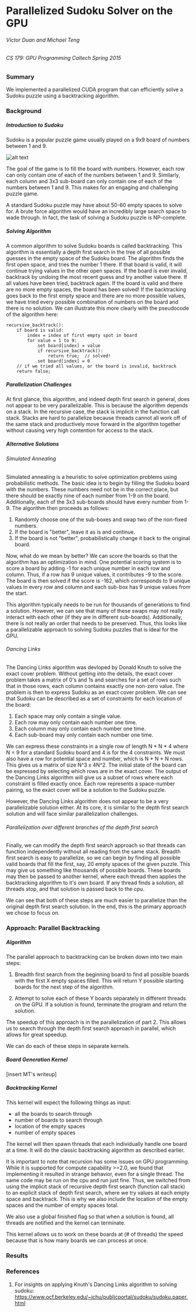 # Parallelized Sudoku Solver on the GPU
###### Victor Duan and Michael Teng
###### CS 179: GPU Programming Caltech Spring 2015

### Summary

We implemented a parallelized CUDA program that can efficiently solve a Sudoku puzzle using a
backtracking algorithm.

### Background

##### Introduction to Sudoku

Sudoku is a popular puzzle game usually played on a 9x9 board of numbers between 1 and 9.

![alt text](https://raw.githubusercontent.com/vduan/cs179sudoku/master/report/ex_sudoku_board.png "Example Sudoku Board")

The goal of the game is to fill the board with numbers. However, each row can only contain one of
each of the numbers between 1 and 9. Similarly, each column and 3x3 sub-board can only contain one
of each of the numbers between 1 and 9. This makes for an engaging and challenging puzzle game.

A standard Sudoku puzzle may have about 50-60 empty spaces to solve for. A brute force algorithm
would have an incredibly large search space to wade through. In fact, the task of solving a Sudoku
puzzle is NP-complete.

##### Solving Algorithm

A common algorithm to solve Sudoku boards is called backtracking. This algorithm is essentially a
depth first search in the tree of all possible guesses in the empty space of the Sudoku board. The
algorithm finds the first open space, and tries the number 1 there. If that board is valid, it will
continue trying values in the other open spaces. If the board is ever invalid, backtrack by undoing
the most recent guess and try another value there. If all values have been tried, backtrack again.
If the board is valid and there are no more empty spaces, the board has been solved! If the
backtracking goes back to the first empty space and there are no more possible values, we have tried
every possible combination of numbers on the board and there is no solution. We can illustrate this
more clearly with the pseudocode of the algorithm here:

```
recursive_backtrack():
    if board is valid:
        index = index of first empty spot in board
        for value = 1 to 9:
            set board[index] = value
            if recursive_backtrack():
                return true;  // solved!
            set board[index] = 0
    // if we tried all values, or the board is invalid, backtrack
    return false;
```

##### Parallelization Challenges

At first glance, this algorithm, and indeed depth first search in general, does not appear to be
very parallelizable. This is because the algorithm depends on a stack. In the recursive case, the
stack is implicit in the function call stack. Stacks are hard to parallelize because threads cannot
all work off of the same stack and productively move forward in the algorithm together without
causing very high contention for access to the stack.

##### Alternative Solutions
###### Simulated Annealing

Simulated annealing is a heuristic to solve optimization problems using probabilistic methods. The
basic idea is to begin by filling the Sudoku board with the numbers. These numbers need not be in
the correct place, but there should be exactly nine of each number from 1-9 on the board.
Additionally, each of the 3x3 sub-boards should have every number from 1-9. The algorithm then
proceeds as follows:

1. Randomly choose one of the sub-boxes and swap two of the non-fixed numbers.
2. If the board is "better", leave it as is and continue.
3. If the board is not "better", probabilistically change it back to the original board.

Now, what do we mean by better? We can score the boards so that the algorithm has an optimization in
mind. One potential scoring system is to score a board by adding -1 for each unique number in each
row and column. Thus, if a row has 9 unique values, it contributes -9 to the score. The board is
then solved if the score is -162, which corresponds to 9 unique values in every row and column and
each sub-box has 9 unique values from the start.

This algorithm typically needs to be run for thousands of generations to find a solution. However,
we can see that many of these swaps may not really interact with each other (if they are in
different sub-boards). Additionally, there is not really an order that needs to be preserved. Thus,
this looks like a parallelizable approach to solving Sudoku puzzles that is ideal for the GPU.

###### Dancing Links

The Dancing Links algorithm was devloped by Donald Knuth to solve the exact cover problem. Without
getting into the details, the exact cover problem takes a matrix of 0's and 1s and searches for a
set of rows such that in those rows, each column contains exactly one non-zero value. The problem is
then to express Sudoku as an exact cover problem. We can see that Sudoku can be described as a set
of constraints for each location of the board:

1. Each space may only contain a single value.
2. Each row may only contain each number one time.
3. Each column may only contain each number one time.
4. Each sub-board may only contain each number one time.

We can express these constraints in a single row of length N * N * 4 where N = 9 for a standard
Sudoku board and 4 is for the 4 constraints. We must also have a row for potential space and number,
which is N * N * N rows. This gives us a matrix of size N^3 x 4N^2. The initial state of the board
can be expressed by selecting which rows are in the exact cover. The output of the Dancing Links
algorithm will give us a subset of rows where each constraint is filled exactly once. Each row
represents a space-number pairing, so the exact cover will be a solution to the Sudoku puzzle.

However, the Dancing Links algorithm does not appear to be a very parallelizable solution either. At
its core, it is similar to the depth first search solution and will face similar parallelization
challenges.

###### Parallelization over different branches of the depth first search

Finally, we can modify the depth first search approach so that threads can function independently
without all reading from the same stack. Breadth first search is easy to parallelize, so we can
begin by finding all possible valid boards that fill the first, say, 20 empty spaces of the given
puzzle. This may give us something like thousands of possible boards. These boards may then be
passed to another kernel, where each thread then applies the backtracking algorithm to it's own
board. If any thread finds a solution, all threads stop, and that solution is passed back to the
cpu.

We can see that both of these steps are much easier to parallelize than the original depth first
search solution. In the end, this is the primary approach we chose to focus on.

### Approach: Parallel Backtracking

##### Algorithm

The parallel approach to backtracking can be broken down into two main steps:

1. Breadth first search from the beginning board to find all possible boards with the first X empty
spaces filled. This will return Y possible starting boards for the next step of the algorithm.

2. Attempt to solve each of these Y boards separately in different threads on the GPU. If a solution
is found, terminate the program and return the solution.

The speedup of this approach is in the parallelization of part 2. This allows us to search through
the depth first search approach in parallel, which allows for great speedup.

We can do each of these steps in separate kernels.

##### Board Generation Kernel

[insert MT's writeup]

##### Backtracking Kernel

This kernel will expect the following things as input:

- all the boards to search through
- number of boards to search through
- location of the empty spaces
- number of empty spaces

The kernel will then spawn threads that each individually handle one board at a time. It will do the
classic backtracking algorithm as described earlier.

It is important to note that recursion has some issues on GPU programming. While it is supported for
compute capability >=2.0, we found that implementing it resulted in strange behavior, even for a
single thread. The same code may be run on the cpu and run just fine. Thus, we switched from using
the implicit stack of recursive depth first search (function call stack) to an explicit stack of
depth first search, where we try values at each empty space and backtrack. This is why we also
include the location of the empty spaces and the number of empty spaces total.

We also use a global finished flag so that when a solution is found, all threads are notified and
the kernel can terminate.

This kernel allows us to work on these boards at (# of threads) the speed because that is how many
boards we can process at once.


### Results

#####


### References

1. For insights on applying Knuth's Dancing Links algorithm to solving sudoku:
https://www.ocf.berkeley.edu/~jchu/publicportal/sudoku/sudoku.paper.html






